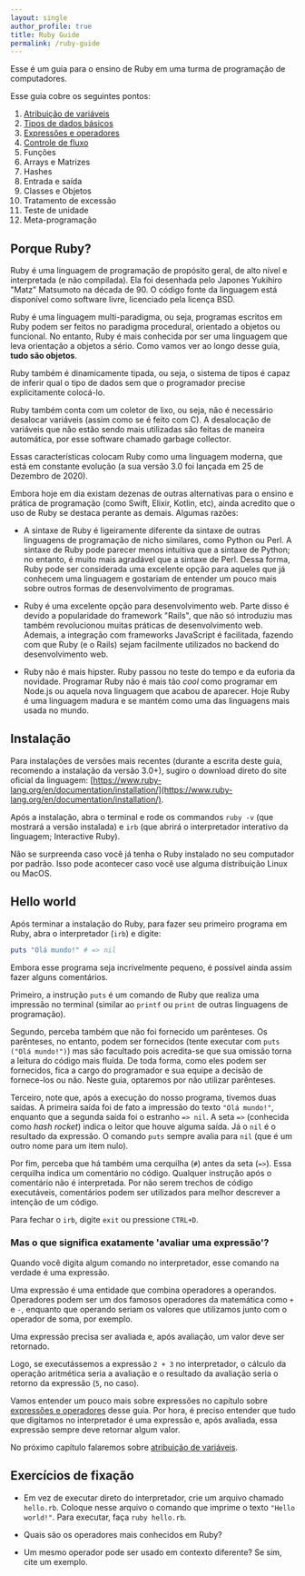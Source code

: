```yaml
---
layout: single
author_profile: true
title: Ruby Guide
permalink: /ruby-guide
---
```


Esse é um guia para o ensino de Ruby em uma turma de programação de computadores.

Esse guia cobre os seguintes pontos:

1. [Atribuição de variáveis](/ruby-guide/vars)
2. [Tipos de dados básicos](/ruby-guide/types)
3. [Expressões e operadores](/ruby-guide/exp)
4. [Controle de fluxo](/ruby-guide/flow)
5. Funções
6. Arrays e Matrizes
7. Hashes
8. Entrada e saída
9. Classes e Objetos
10. Tratamento de excessão
11. Teste de unidade
12. Meta-programação

## Porque Ruby?

Ruby é uma linguagem de programação de propósito geral, de alto nível e interpretada (e não compilada). Ela foi desenhada pelo Japones Yukihiro "Matz" Matsumoto na década de 90. O código fonte da linguagem está disponível como software livre, licenciado pela licença BSD.

Ruby é uma linguagem multi-paradigma, ou seja, programas escritos em Ruby podem ser feitos no paradigma procedural, orientado a objetos ou funcional. No entanto, Ruby é mais conhecida por ser uma linguagem que leva orientação a objetos a sério. Como vamos ver ao longo desse guia, **tudo são objetos**.

Ruby também é dinamicamente tipada, ou seja, o sistema de tipos é capaz de inferir qual o tipo de dados sem que o programador precise explicitamente colocá-lo.

Ruby também conta com um coletor de lixo, ou seja, não é necessário desalocar variáveis (assim como se é feito com C). A desalocação de variáveis que não estão sendo mais utilizadas são feitas de maneira automática, por esse software chamado garbage collector.

Essas características colocam Ruby como uma linguagem moderna, que está em constante evolução (a sua versão 3.0 foi lançada em 25 de Dezembro de 2020).

Embora hoje em dia existam dezenas de outras alternativas para o ensino e prática de programação (como Swift, Elixir, Kotlin, etc), ainda acredito que o uso de Ruby se destaca perante as demais. Algumas razões:

- A sintaxe de Ruby é ligeiramente diferente da sintaxe de outras linguagens de programação de nicho similares, como Python ou Perl. A sintaxe de Ruby pode parecer menos intuitiva que a sintaxe de Python; no entanto, é muito mais agradável que a sintaxe de Perl. Dessa forma, Ruby pode ser considerada uma excelente opção para aqueles que já conhecem uma linguagem e gostariam de entender um pouco mais sobre outros formas de desenvolvimento de programas.

- Ruby é uma excelente opção para desenvolvimento web. Parte disso é devido a popularidade do framework "Rails", que não só introduziu mas também revolucionou muitas práticas de desenvolvimento web. Ademais, a integração com frameworks JavaScript é facilitada, fazendo com que Ruby (e o Rails) sejam facilmente utilizados no backend do desenvolvimento web.

- Ruby não é mais hipster. Ruby passou no teste do tempo e da euforia da novidade. Programar Ruby não é mais tão *cool* como programar em Node.js ou aquela nova linguagem que acabou de aparecer. Hoje Ruby é uma linguagem madura e se mantém como uma das linguagens mais usada no mundo.

## Instalação

Para instalações de versões mais recentes (durante a escrita deste guia, recomendo a instalação da versão 3.0+), sugiro o download direto do site oficial da linguagem: [https://www.ruby-lang.org/en/documentation/installation/](https://www.ruby-lang.org/en/documentation/installation/).

Após a instalação, abra o terminal e rode os commandos ```ruby -v``` (que mostrará a versão instalada) e ```irb``` (que abrirá o interpretador interativo da linguagem; Interactive Ruby).

Não se surpreenda caso você já tenha o Ruby instalado no seu computador por padrão. Isso pode acontecer caso você use alguma distribuição Linux ou MacOS.

## Hello world

Após terminar a instalação do Ruby, para fazer seu primeiro programa em Ruby, abra o interpretador (```irb```) e digite:

```ruby
puts "Olá mundo!" # => nil
```

Embora esse programa seja incrivelmente pequeno, é possível ainda assim fazer alguns comentários.

Primeiro, a instrução ```puts``` é um comando de Ruby que realiza uma impressão no terminal (similar ao ```printf``` ou ```print``` de outras linguagens de programação).

Segundo, perceba também que não foi fornecido um parênteses. Os parênteses, no entanto, podem ser fornecidos (tente executar com ```puts ("Olá mundo!")```) mas são facultado pois acredita-se que sua omissão torna a leitura do código mais fluída. De toda forma, como eles podem ser fornecidos, fica a cargo do programador e sua equipe a decisão de fornece-los ou não. Neste guia, optaremos por não utilizar parênteses.

Terceiro, note que, após a execução do nosso programa, tivemos duas saídas. A primeira saída foi de fato a impressão do texto ```"Olá mundo!"```, enquanto que a segunda saída foi o estranho ```=> nil```. A seta ```=>``` (conhecida como *hash rocket*) indica o leitor que houve alguma saída. Já o ```nil``` é o resultado da expressão. O comando ```puts``` sempre avalia para ```nil``` (que é um outro nome para um item nulo).

Por fim, perceba que há também uma cerquilha (```#```) antes da seta (```=>```). Essa cerquilha indica um comentário no código. Qualquer instrução após o comentário não é interpretada. Por não serem trechos de código executáveis, comentários podem ser utilizados para melhor descrever a intenção de um código.

Para fechar o ```irb```, digite ```exit``` ou pressione ```CTRL+D```.

### Mas o que significa exatamente 'avaliar uma expressão'?

Quando você digita algum comando no interpretador, esse comando na verdade é uma expressão.

Uma expressão é uma entidade que combina operadores a operandos. Operadores podem ser um dos famosos operadores da matemática como ```+``` e  ```-```, enquanto que operando seriam os valores que utilizamos junto com o operador de soma, por exemplo.

Uma expressão precisa ser avaliada e, após avaliação, um valor deve ser retornado.

Logo, se executássemos a expressão ```2 + 3``` no interpretador, o cálculo da operação aritmética seria a avaliação e o resultado da avaliação seria o retorno da expressão (```5```, no caso).

Vamos entender um pouco mais sobre expressões no capítulo sobre [expressões e operadores](/ruby-guide/exp) desse guia. Por hora, é preciso entender que tudo que digitamos no interpretador é uma expressão e, após avaliada, essa expressão sempre deve retornar algum valor.

No próximo capítulo falaremos sobre [atribuição de variáveis](/guide/ruby/vars).

## Exercícios de fixação

- Em vez de executar direto do interpretador, crie um arquivo chamado ```hello.rb```. Coloque nesse arquivo o comando que imprime o texto ```"Hello world!"```. Para executar, faça ```ruby hello.rb```.

- Quais são os operadores mais conhecidos em Ruby?

- Um mesmo operador pode ser usado em contexto diferente? Se sim, cite um exemplo.
